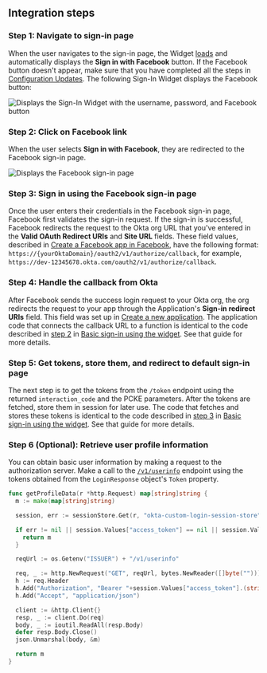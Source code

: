 ## Integration steps

### Step 1: Navigate to sign-in page

When the user navigates to the sign-in page, the Widget
[loads](/docs/guides/oie-embedded-widget-use-cases/go/oie-embedded-widget-use-case-load/)
and automatically displays the **Sign in with Facebook** button. If the Facebook button doesn't appear,
make sure that you have completed all the steps in [Configuration Updates](#configuration-updates).
The following Sign-In Widget displays the Facebook button:

<div class="common-image-format">

![Displays the Sign-In Widget with the username, password, and Facebook button](/img/oie-embedded-sdk/oie-embedded-widget-golang-sample-app-idp-sign-in-page.png)

</div>

### Step 2: Click on Facebook link

When the user selects **Sign in with Facebook**, they are redirected to
the Facebook sign-in page.

<div class="common-image-format">

![Displays the Facebook sign-in page](/img/oie-embedded-sdk/oie-embedded-widget-golang-sample-app-fb-sign-in-page.png)

</div>

### Step 3: Sign in using the Facebook sign-in page

Once the user enters their credentials in the Facebook sign-in page, Facebook first validates the sign-in
request. If the sign-in is successful, Facebook redirects the request to the Okta org URL that you've entered in the
**Valid OAuth Redirect URIs** and **Site URL** fields. These field values, described in [Create a Facebook app in Facebook](/docs/guides/oie-embedded-common-org-setup/go/main/#create-a-facebook-app-in-facebook), have the following format: `https://{yourOktaDomain}/oauth2/v1/authorize/callback`, for example, `https://dev-12345678.okta.com/oauth2/v1/authorize/callback`.

### Step 4: Handle the callback from Okta

After Facebook sends the success login request to your Okta org, the org redirects the request
to your app through the Application's **Sign-in redirect URIs** field. This field was set up in
[Create a new application](/docs/guides/oie-embedded-common-org-setup/go/main/#create-a-new-application). The application
code that connects the callback URL to a function is identical to the code described in
[step 2](/docs/guides/oie-embedded-widget-use-cases/go/oie-embedded-widget-use-case-basic-sign-in/#step-2-handle-the-callback-from-okta) in
[Basic sign-in using the widget](/docs/guides/oie-embedded-widget-use-cases/go/oie-embedded-widget-use-case-basic-sign-in/).
See that guide for more details.

### Step 5: Get tokens, store them, and redirect to default sign-in page

The next step is to get the tokens from the `/token` endpoint using the
returned `interaction_code` and the PCKE parameters. After the tokens are fetched,
store them in session for later use. The code that fetches and stores these tokens
is identical to the code described in
[step 3](/docs/guides/oie-embedded-widget-use-cases/go/oie-embedded-widget-use-case-basic-sign-in/#step-3-get-tokens-store-them-and-redirect-to-default-sign-in-page) in [Basic sign-in using the widget](/docs/guides/oie-embedded-widget-use-cases/go/oie-embedded-widget-use-case-basic-sign-in/).
See that guide for more details.

### Step 6 (Optional): Retrieve user profile information

You can obtain basic user information by making a request to the authorization server.
Make a call to the [`/v1/userinfo`](/docs/reference/api/oidc/#userinfo) endpoint using the tokens
obtained from the `LoginResponse` object's `Token` property.

```go
func getProfileData(r *http.Request) map[string]string {
  m := make(map[string]string)

  session, err := sessionStore.Get(r, "okta-custom-login-session-store")

  if err != nil || session.Values["access_token"] == nil || session.Values["access_token"] == "" {
    return m
  }

  reqUrl := os.Getenv("ISSUER") + "/v1/userinfo"

  req, _ := http.NewRequest("GET", reqUrl, bytes.NewReader([]byte("")))
  h := req.Header
  h.Add("Authorization", "Bearer "+session.Values["access_token"].(string))
  h.Add("Accept", "application/json")

  client := &http.Client{}
  resp, _ := client.Do(req)
  body, _ := ioutil.ReadAll(resp.Body)
  defer resp.Body.Close()
  json.Unmarshal(body, &m)

  return m
}
```
